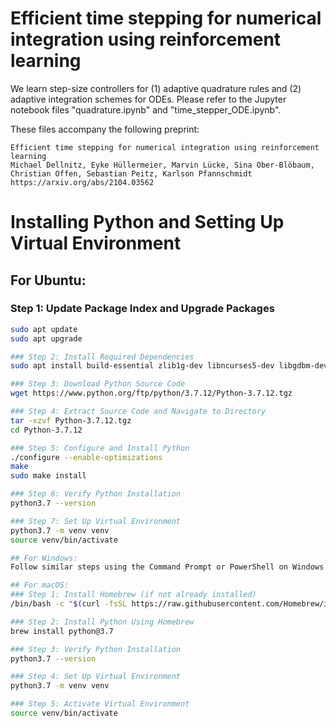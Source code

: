 # Efficient time stepping for numerical integration using reinforcement learning

We learn step-size controllers for (1) adaptive quadrature rules and (2) adaptive integration schemes for ODEs.
Please refer to the Jupyter notebook files "quadrature.ipynb" and "time_stepper_ODE.ipynb".

These files accompany the following preprint:

    Efficient time stepping for numerical integration using reinforcement learning
    Michael Dellnitz, Eyke Hüllermeier, Marvin Lücke, Sina Ober-Blöbaum, Christian Offen, Sebastian Peitz, Karlson Pfannschmidt
    https://arxiv.org/abs/2104.03562
  

# Installing Python and Setting Up Virtual Environment

## For Ubuntu:

### Step 1: Update Package Index and Upgrade Packages

```bash
sudo apt update
sudo apt upgrade

### Step 2: Install Required Dependencies
sudo apt install build-essential zlib1g-dev libncurses5-dev libgdbm-dev libnss3-dev libssl-dev libreadline-dev libffi-dev libsqlite3-dev wget libbz2-dev

### Step 3: Download Python Source Code
wget https://www.python.org/ftp/python/3.7.12/Python-3.7.12.tgz

### Step 4: Extract Source Code and Navigate to Directory
tar -xzvf Python-3.7.12.tgz
cd Python-3.7.12

### Step 5: Configure and Install Python
./configure --enable-optimizations
make
sudo make install

### Step 6: Verify Python Installation
python3.7 --version

### Step 7: Set Up Virtual Environment
python3.7 -m venv venv
source venv/bin/activate

## For Windows:
Follow similar steps using the Command Prompt or PowerShell on Windows. You can download Python installer from the Python official website and install it. Then, open Command Prompt or PowerShell to execute Python commands.

## For macOS:
### Step 1: Install Homebrew (if not already installed)
/bin/bash -c "$(curl -fsSL https://raw.githubusercontent.com/Homebrew/install/HEAD/install.sh)"

### Step 2: Install Python Using Homebrew
brew install python@3.7

### Step 3: Verify Python Installation
python3.7 --version

### Step 4: Set Up Virtual Environment
python3.7 -m venv venv

### Step 5: Activate Virtual Environment
source venv/bin/activate
